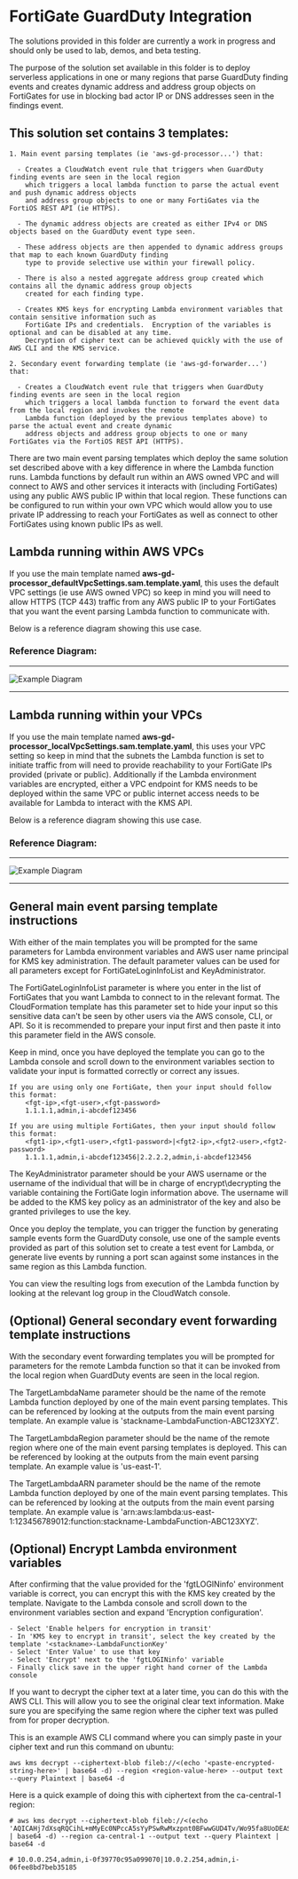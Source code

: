 # FortiGate GuardDuty Integration

The solutions provided in this folder are currently a work in progress and should only be used to lab, demos, and beta testing.

The purpose of the solution set available in this folder is to deploy serverless applications in one or many regions that parse GuardDuty finding events and creates dynamic address and address group objects on FortiGates for use in blocking bad actor IP or DNS addresses seen in the findings event.

## This solution set contains 3 templates:
```
1. Main event parsing templates (ie 'aws-gd-processor...') that:

  - Creates a CloudWatch event rule that triggers when GuardDuty finding events are seen in the local region
    which triggers a local lambda function to parse the actual event and push dynamic address objects
    and address group objects to one or many FortiGates via the FortiOS REST API (ie HTTPS). 
	
  - The dynamic address objects are created as either IPv4 or DNS objects based on the GuardDuty event type seen.  

  - These address objects are then appended to dynamic address groups that map to each known GuardDuty finding
    type to provide selective use within your firewall policy.

  - There is also a nested aggregate address group created which contains all the dynamic address group objects
    created for each finding type.
	
  - Creates KMS keys for encrypting Lambda environment variables that contain sensitive information such as
    FortiGate IPs and credentials.  Encryption of the variables is optional and can be disabled at any time.
    Decryption of cipher text can be achieved quickly with the use of AWS CLI and the KMS service.

2. Secondary event forwarding template (ie 'aws-gd-forwarder...') that:

  - Creates a CloudWatch event rule that triggers when GuardDuty finding events are seen in the local region
    which triggers a local lambda function to forward the event data from the local region and invokes the remote
    Lambda function (deployed by the previous templates above) to parse the actual event and create dynamic
    address objects and address group objects to one or many FortiGates via the FortiOS REST API (HTTPS). 
```

There are two main event parsing templates which deploy the same solution set described above with a key difference in where the Lambda function runs.  Lambda functions by default run within an AWS owned VPC and will connect to AWS and other services it interacts with (including FortiGates) using any public AWS public IP within that local region.  These functions can be configured to run within your own VPC which would allow you to use private IP addressing to reach your FortiGates as well as connect to other FortiGates using known public IPs as well.

## Lambda running within AWS VPCs
If you use the main template named **aws-gd-processor_defaultVpcSettings.sam.template.yaml**, this uses the default VPC settings (ie use AWS owned VPC) so keep in mind you will need to allow HTTPS (TCP 443) traffic from any AWS public IP to your FortiGates that you want the event parsing Lambda function to communicate with.

Below is a reference diagram showing this use case.

### Reference Diagram:
---

![Example Diagram](https://raw.githubusercontent.com/fortinetsolutions/AWS-CloudFormationTemplates/master/Templates/GuardDuty/5.6/net-diag-1.jpg)

---

## Lambda running within your VPCs
If you use the main template named **aws-gd-processor_localVpcSettings.sam.template.yaml**, this uses your VPC setting so keep in mind that the subnets the Lambda function is set to initiate traffic from will need to provide reachability to your FortiGate IPs provided (private or public).  Additionally if the Lambda environment variables are encrypted, either a VPC endpoint for KMS needs to be deployed within the same VPC or public internet access needs to be available for Lambda to interact with the KMS API.

Below is a reference diagram showing this use case.

### Reference Diagram:
---

![Example Diagram](https://raw.githubusercontent.com/fortinetsolutions/AWS-CloudFormationTemplates/master/Templates/GuardDuty/5.6/net-diag-2.jpg)

---

## General main event parsing template instructions

With either of the main templates you will be prompted for the same parameters for Lambda environment variables and AWS user name principal for KMS key administration.  The default parameter values can be used for all parameters except for FortiGateLoginInfoList and KeyAdministrator.

The FortiGateLoginInfoList parameter is where you enter in the list of FortiGates that you want Lambda to connect to in the relevant format.  The CloudFormation template has this parameter set to hide your input so this sensitive data can't be seen by other users via the AWS console, CLI, or API.  So it is recommended to prepare your input first and then paste it into this parameter field in the AWS console.

Keep in mind, once you have deployed the template you can go to the Lambda console and scroll down to the environment variables section to validate your input is formatted correctly or correct any issues.

	If you are using only one FortiGate, then your input should follow this format:
		<fgt-ip>,<fgt-user>,<fgt-password>
		1.1.1.1,admin,i-abcdef123456

	If you are using multiple FortiGates, then your input should follow this format:
		<fgt1-ip>,<fgt1-user>,<fgt1-password>|<fgt2-ip>,<fgt2-user>,<fgt2-password>
		1.1.1.1,admin,i-abcdef123456|2.2.2.2,admin,i-abcdef123456

The KeyAdministrator parameter should be your AWS username or the username of the individual that will be in charge of encrypt\decrypting the variable containing the FortiGate login information above.  The username will be added to the KMS key policy as an administrator of the key and also be granted privileges to use the key.

Once you deploy the template, you can trigger the function by generating sample events form the GuardDuty console, use one of the sample events provided as part of this solution set to create a test event for Lambda, or generate live events by running a port scan against some instances in the same region as this Lambda function.

You can view the resulting logs from execution of the Lambda function by looking at the relevant log group in the CloudWatch console.

## (Optional) General secondary event forwarding template instructions

With the secondary event forwarding templates you will be prompted for parameters for the remote Lambda function so that it can be invoked from the local region when GuardDuty events are seen in the local region.

The TargetLambdaName parameter should be the name of the remote Lambda function deployed by one of the main event parsing templates.  This can be referenced by looking at the outputs from the main event parsing template.  An example value is 'stackname-LambdaFunction-ABC123XYZ'.

The TargetLambdaRegion parameter should be the name of the remote region where one of the main event parsing templates is deployed.  This can be referenced by looking at the outputs from the main event parsing template.  An example value is 'us-east-1'.

The TargetLambdaARN parameter should be the name of the remote Lambda function deployed by one of the main event parsing templates.  This can be referenced by looking at the outputs from the main event parsing template.  An example value is 'arn:aws:lambda:us-east-1:123456789012:function:stackname-LambdaFunction-ABC123XYZ'.

## (Optional) Encrypt Lambda environment variables

After confirming that the value provided for the 'fgtLOGINinfo' environment variable is correct, you can encrypt this with the KMS key created by the template.  Navigate to the Lambda console and scroll down to the environment variables section and expand 'Encryption configuration'.

	- Select 'Enable helpers for encryption in transit' 
	- In 'KMS key to encrypt in transit', select the key created by the template '<stackname>-LambdaFunctionKey'
	- Select 'Enter Value' to use that key
	- Select 'Encrypt' next to the 'fgtLOGINinfo' variable
	- Finally click save in the upper right hand corner of the Lambda console

If you want to decrypt the cipher text at a later time, you can do this with the AWS CLI.  This will allow you to see the original clear text information.  Make sure you are specifying the same region where the cipher text was pulled from for proper decryption.

This is an example AWS CLI command where you can simply paste in your cipher text and run this command on ubuntu:
	
	aws kms decrypt --ciphertext-blob fileb://<(echo '<paste-encrypted-string-here>' | base64 -d) --region <region-value-here> --output text --query Plaintext | base64 -d

 Here is a quick example of doing this with ciphertext from the ca-central-1 region:

	# aws kms decrypt --ciphertext-blob fileb://<(echo 'AQICAHj7dXsqRQCihL+mMyEc0NPccA5sYyPSwRwMxzpnt0BFwwGUD4Tv/Wo95fa8UoDEASt+AAAAqzCBqAYJKoZIhvcNAQcGoIGaMIGXAgEAMIGRBgkqhkiG9w0BBwEwHgYJYIZIAWUDBAEuMBEEDF67d4Q7tiTt8PnmZwIBEIBklOTKrTm0EmV75X2mh0huprQHnFVgiHYw+6aLbT/Z6zqtcIfQYt1dPz4O70wpnK1Xs7gMmAOP9O1dRXgcF4T6WYN55ImzZG2l3lUDLJDFlNWL/GyztcmxPLX+9E83as0SF/aKhw==' | base64 -d) --region ca-central-1 --output text --query Plaintext | base64 -d

	# 10.0.0.254,admin,i-0f39770c95a099070|10.0.2.254,admin,i-06fee8bd7beb35185
